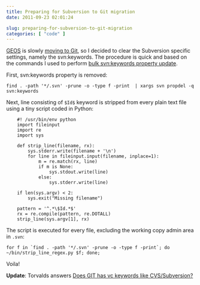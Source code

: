 ```yaml
---
title: Preparing for Subversion to Git migration
date: 2011-09-23 02:01:24

slug: preparing-for-subversion-to-git-migration
categories: [ "code" ]
---
```


[GEOS](http://trac.osgeo.org/geos/) is slowly [moving to Git](http://lists.osgeo.org/pipermail/geos-devel/2011-September/005455.html), so I decided to clear the Subversion specific settings, namely the svn:keywords. The procedure is quick and based on the commands I used to perform [bulk svn:keywords property update](http://mateusz.loskot.net/?p=168).


First, svn:keywords property is removed:

    
```    
find . -path '*/.svn' -prune -o -type f -print  | xargs svn propdel -q svn:keywords
```


Next, line consisting of `$Id$` keyword is stripped from every plain text file using a tiny script coded in Python:

    
```
    #! /usr/bin/env python
    import fileinput
    import re
    import sys
    
    def strip_line(filename, rx):
        sys.stderr.write(filename + '\n')
        for line in fileinput.input(filename, inplace=1):
            m = re.match(rx, line)
            if m is None:
                sys.stdout.write(line)
            else:
                sys.stderr.write(line)
    
    if len(sys.argv) < 2:
        sys.exit("Missing filename")
    
    pattern = '^.*\$Id.*$'
    rx = re.compile(pattern, re.DOTALL)
    strip_line(sys.argv[1], rx)
```


The script is executed for every file, excluding the working copy admin area in  `.svn`:


```    
for f in `find . -path '*/.svn' -prune -o -type f -print`; do ~/bin/strip_line_regex.py $f; done;
```


Voila!


**Update**: Torvalds answers [Does GIT has vc keywords like CVS/Subversion?](http://www.gelato.unsw.edu.au/archives/git/0610/28891.html)
